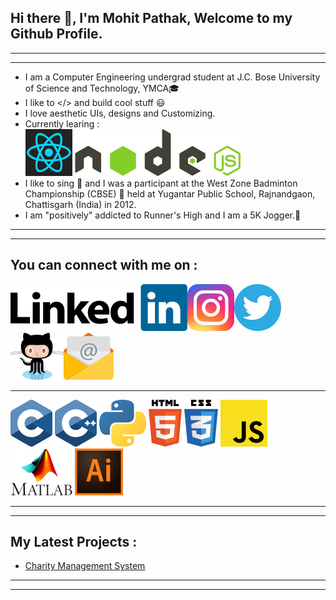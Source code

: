 ## Hi there 👋, I'm Mohit Pathak, Welcome to my Github Profile.
***
***
- I am a Computer Engineering undergrad student at J.C. Bose University of Science and Technology, YMCA🎓
- I like to </> and build cool stuff 😃<br>
- I love aesthetic UIs, designs and Customizing.
- Currently learing :<br>
![React](Images/reactlogosmall.png)  ![NodeJS](Images/nodejslogosmall.png)
- I like to sing 🎤 and I was a participant at the West Zone Badminton Championship (CBSE) 🏸 held at Yugantar Public School, Rajnandgaon, Chattisgarh (India) in 2012.
- I am "positively" addicted to Runner's High and I am a 5K Jogger.🏃
***
***
## You can connect with me on :
[![LinkedIn](Images/linkedinlogosmall.png)][LinkedIn][![Instagram](Images/instagramlogosmall.png)][Instagram][![Twitter](Images/twitterlogosmall.png)][Twitter][![Github](Images/githublogosmall.png)][Github][![Email](Images/emaillogosmall.png)][Email]
***
![C](Images/clogosmall.png)
![CPP](Images/cpplogosmall.png)
![Python](Images/pythonlogosmall.png)
![HTML](Images/htmllogosmall.png)
![CSS](Images/csslogosmall.png)
![JS](Images/jslogosmall.png)
![Matlab](Images/matlablogosmall.png)
![Adobe Illustrator](Images/illustratorlogosmall.png)

***
***
## My Latest Projects :
- [Charity Management System][Project]
***
***

[Email]: <mailto: pmohitb3011@gmail.com>
[LinkedIn]: <https://www.linkedin.com/in/aystic/>
[Instagram]: <https://www.instagram.com/pmohit_404/>
[Twitter]: <https://twitter.com/PathakMohit_404>
[Github]: <https://github.com/aystic>
[Project]: <https://github.com/aystic/CharityManagementSystem>
